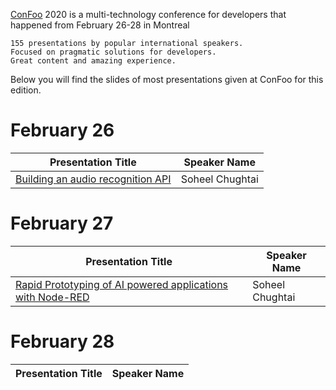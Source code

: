 [ConFoo](https://www.confoo.ca/en/yul2020) 2020 is a multi-technology conference for developers that happened from February 26-28 in Montreal

    155 presentations by popular international speakers.
    Focused on pragmatic solutions for developers.
    Great content and amazing experience.

Below you will find the slides of most presentations given at ConFoo for this edition.


# February 26

| Presentation Title | Speaker Name  |
|---------------------|---------------|
| [Building an audio recognition API](presentations/sounds.pdf) | Soheel Chughtai |

# February 27

| Presentation Title | Speaker Name  |
|---------------------|---------------|
| [Rapid Prototyping of AI powered applications with Node-RED](presentations/node-red.pdf) | Soheel Chughtai |

# February 28

| Presentation Title | Speaker Name  |
|---------------------|---------------|
